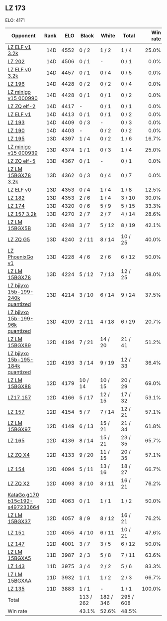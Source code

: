## LZ 173 ##

ELO: 4171

Opponent | Rank | ELO | Black | White | Total | Win rate
---------|-----:|----:|-------|-------|-------|-------:
[LZ ELF v1 3.2k](LZ%20ELF%20v1%203.2k.md) | 14D | 4552 | 0 / 2 | 1 / 2 | 1 / 4 | 25.0%
[LZ 202](LZ%20202.md) | 14D | 4506 | 0 / 1 | - | 0 / 1 | 0.0%
[LZ ELF v0 3.2k](LZ%20ELF%20v0%203.2k.md) | 14D | 4457 | 0 / 1 | 0 / 4 | 0 / 5 | 0.0%
[LZ 196](LZ%20196.md) | 14D | 4428 | 0 / 2 | 0 / 2 | 0 / 4 | 0.0%
[LZ minigo v15 000990](LZ%20minigo%20v15%20000990.md) | 14D | 4428 | 0 / 1 | 0 / 1 | 0 / 2 | 0.0%
[LZ ZQ elf-2](LZ%20ZQ%20elf-2.md) | 14D | 4417 | - | 0 / 1 | 0 / 1 | 0.0%
[LZ ELF v1](LZ%20ELF%20v1.md) | 14D | 4413 | 0 / 1 | 0 / 1 | 0 / 2 | 0.0%
[LZ 193](LZ%20193.md) | 14D | 4409 | 0 / 3 | - | 0 / 3 | 0.0%
[LZ 190](LZ%20190.md) | 14D | 4403 | - | 0 / 2 | 0 / 2 | 0.0%
[LZ 195](LZ%20195.md) | 13D | 4397 | 1 / 4 | 0 / 2 | 1 / 6 | 16.7%
[LZ minigo v15 000939](LZ%20minigo%20v15%20000939.md) | 13D | 4374 | 1 / 1 | 0 / 3 | 1 / 4 | 25.0%
[LZ ZQ elf-5](LZ%20ZQ%20elf-5.md) | 13D | 4367 | 0 / 1 | - | 0 / 1 | 0.0%
[LZ LM 15BGX78 3.2k](LZ%20LM%2015BGX78%203.2k.md) | 13D | 4362 | 0 / 3 | 0 / 4 | 0 / 7 | 0.0%
[LZ ELF v0](LZ%20ELF%20v0.md) | 13D | 4353 | 0 / 4 | 1 / 4 | 1 / 8 | 12.5%
[LZ 182](LZ%20182.md) | 13D | 4353 | 2 / 6 | 1 / 4 | 3 / 10 | 30.0%
[LZ 174](LZ%20174.md) | 13D | 4320 | 0 / 6 | 5 / 9 | 5 / 15 | 33.3%
[LZ 157 3.2k](LZ%20157%203.2k.md) | 13D | 4270 | 2 / 7 | 2 / 7 | 4 / 14 | 28.6%
[LZ LM 15BGX5B](LZ%20LM%2015BGX5B.md) | 13D | 4248 | 3 / 7 | 5 / 12 | 8 / 19 | 42.1%
[LZ ZQ G5](LZ%20ZQ%20G5.md) | 13D | 4240 | 2 / 11 | 8 / 14 | 10 / 25 | 40.0%
[LZ PhoenixGo v1](LZ%20PhoenixGo%20v1.md) | 13D | 4228 | 4 / 6 | 2 / 6 | 6 / 12 | 50.0%
[LZ LM 15BGX78](LZ%20LM%2015BGX78.md) | 13D | 4224 | 5 / 12 | 7 / 13 | 12 / 25 | 48.0%
[LZ bjiyxo 15b-199-240k quantized](LZ%20bjiyxo%2015b-199-240k%20quantized.md) | 13D | 4214 | 3 / 10 | 6 / 14 | 9 / 24 | 37.5%
[LZ bjiyxo 15b-199-96k quantized](LZ%20bjiyxo%2015b-199-96k%20quantized.md) | 13D | 4209 | 2 / 11 | 4 / 18 | 6 / 29 | 20.7%
[LZ LM 15BGX89](LZ%20LM%2015BGX89.md) | 12D | 4194 | 7 / 21 | 14 / 20 | 21 / 41 | 51.2%
[LZ bjiyxo 15b-195-184k quantized](LZ%20bjiyxo%2015b-195-184k%20quantized.md) | 12D | 4193 | 3 / 14 | 9 / 19 | 12 / 33 | 36.4%
[LZ LM 15BGX88](LZ%20LM%2015BGX88.md) | 12D | 4179 | 10 / 14 | 10 / 15 | 20 / 29 | 69.0%
[LZ17 157](LZ17%20157.md) | 12D | 4166 | 5 / 17 | 12 / 15 | 17 / 32 | 53.1%
[LZ 157](LZ%20157.md) | 12D | 4154 | 5 / 7 | 7 / 14 | 12 / 21 | 57.1%
[LZ LM 15BGX97](LZ%20LM%2015BGX97.md) | 12D | 4149 | 6 / 13 | 15 / 21 | 21 / 34 | 61.8%
[LZ 165](LZ%20165.md) | 12D | 4136 | 8 / 14 | 15 / 21 | 23 / 35 | 65.7%
[LZ ZQ X4](LZ%20ZQ%20X4.md) | 12D | 4133 | 9 / 20 | 11 / 15 | 20 / 35 | 57.1%
[LZ 154](LZ%20154.md) | 12D | 4094 | 5 / 11 | 13 / 16 | 18 / 27 | 66.7%
[LZ ZQ X2](LZ%20ZQ%20X2.md) | 12D | 4093 | 8 / 10 | 8 / 11 | 16 / 21 | 76.2%
[KataGo g170 b15c192-s497233664](KataGo%20g170%20b15c192-s497233664.md) | 12D | 4063 | 0 / 1 | 1 / 1 | 1 / 2 | 50.0%
[LZ LM 15BGX37](LZ%20LM%2015BGX37.md) | 12D | 4057 | 8 / 9 | 8 / 12 | 16 / 21 | 76.2%
[LZ 151](LZ%20151.md) | 12D | 4055 | 4 / 10 | 6 / 11 | 10 / 21 | 47.6%
[LZ 147](LZ%20147.md) | 12D | 4001 | 3 / 7 | 3 / 5 | 6 / 12 | 50.0%
[LZ LM 15BGXA5](LZ%20LM%2015BGXA5.md) | 11D | 3987 | 2 / 3 | 5 / 8 | 7 / 11 | 63.6%
[LZ 143](LZ%20143.md) | 11D | 3975 | 3 / 4 | 2 / 2 | 5 / 6 | 83.3%
[LZ LM 15BGXAA](LZ%20LM%2015BGXAA.md) | 11D | 3932 | 1 / 1 | 1 / 2 | 2 / 3 | 66.7%
[LZ 135](LZ%20135.md) | 11D | 3883 | 1 / 1 | - | 1 / 1 | 100.0%
Total | | | 113 / 262 | 182 / 346 | 295 / 608 | 
Win rate| | | 43.1% | 52.6% | 48.5% | 
